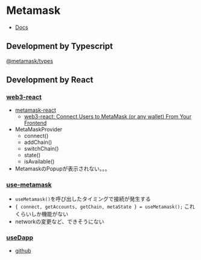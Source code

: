 # Metamask

- [Docs](https://docs.metamask.io/guide/)

## Development by Typescript

[@metamask/types](https://www.npmjs.com/package/@metamask/types)

## Development by React

### [web3-react](https://github.com/Uniswap/web3-react)

- [metamask-react](https://github.com/VGLoic/metamask-react)
  - [web3-react: Connect Users to MetaMask (or any wallet) From Your Frontend](https://medium.com/coinmonks/web3-react-connect-users-to-metamask-or-any-wallet-from-your-frontend-241fd538ed39)
- MetaMaskProvider
  - connect()
  - addChain()
  - switchChain()
  - state()
  - isAvailable()
- MetamaskのPopupが表示されない。。。

### [use-metamask](https://github.com/mdtanrikulu/use-metamask)

- `useMetamask()`を呼び出したタイミングで接続が発生する
- `{ connect, getAccounts, getChain, metaState } = useMetamask();` これくらいしか機能がない
- networkの変更など、できそうにない

### [useDapp](https://usedapp.io/)

- [github](https://github.com/TrueFiEng/useDApp)
